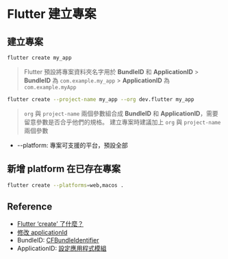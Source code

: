 # Flutter 建立專案

## 建立專案

```bash
flutter create my_app
```
> Flutter 預設將專案資料夾名字用於 **BundleID** 和 **ApplicationID** > **BundleID** 為 `com.example.my_app` > **ApplicationID** 為 `com.example.myApp`

```bash
flutter create --project-name my_app --org dev.flutter my_app
```

> `org` 與 `project-name` 兩個參數組合成 **BundleID** 和 **ApplicationID**，需要留意參數是否合乎他們的規格。
> 建立專案時建議加上 `org` 與 `project-name` 兩個參數

- --platform: 專案可支援的平台，預設全部

## 新增 platform 在已存在專案

```bash
flutter create --platforms=web,macos .
```

## Reference

- [Flutter ‘create’ 了什麼？](https://kendevlog.wordpress.com/2020/09/26/flutter-create/)
- [修改 applicationId](https://www.eeaseries.com/2021/01/applicationid.html)
- BundleID: [CFBundleIdentifier](https://developer.apple.com/documentation/bundleresources/information_property_list/cfbundleidentifier)
- ApplicationID: [設定應用程式模組](https://developer.android.com/studio/build/configure-app-module?hl=zh-tw)
